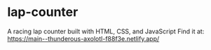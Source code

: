 # lap-counter
A racing lap counter built with HTML, CSS, and JavaScript
Find it at: https://main--thunderous-axolotl-f88f3e.netlify.app/
